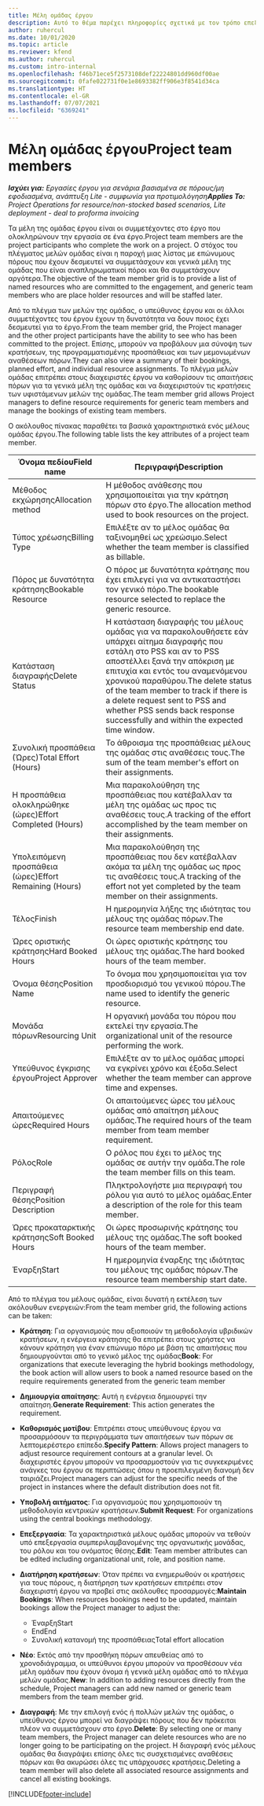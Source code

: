 ```yaml
---
title: Μέλη ομάδας έργου
description: Αυτό το θέμα παρέχει πληροφορίες σχετικά με τον τρόπο επεξεργασίας των πληροφοριών των μελών ομάδας έργου, των χαρακτηριστικών και του προγραμματισμού.
author: ruhercul
ms.date: 10/01/2020
ms.topic: article
ms.reviewer: kfend
ms.author: ruhercul
ms.custom: intro-internal
ms.openlocfilehash: f46b71ece5f2573108def22224801dd960df00ae
ms.sourcegitcommit: 0fafe022731f0e1e8693382ff906e3f8541d34ca
ms.translationtype: HT
ms.contentlocale: el-GR
ms.lasthandoff: 07/07/2021
ms.locfileid: "6369241"
---
```

# <a name="project-team-members"></a><span data-ttu-id="65616-103">Μέλη ομάδας έργου</span><span class="sxs-lookup"><span data-stu-id="65616-103">Project team members</span></span>

<span data-ttu-id="65616-104">_**Ισχύει για:** Εργασίες έργου για σενάρια βασισμένα σε πόρους/μη εφοδιασμένα, ανάπτυξη Lite - συμφωνία για προτιμολόγηση_</span><span class="sxs-lookup"><span data-stu-id="65616-104">_**Applies To:** Project Operations for resource/non-stocked based scenarios, Lite deployment - deal to proforma invoicing_</span></span>

<span data-ttu-id="65616-105">Τα μέλη της ομάδας έργου είναι οι συμμετέχοντες στο έργο που ολοκληρώνουν την εργασία σε ένα έργο.</span><span class="sxs-lookup"><span data-stu-id="65616-105">Project team members are the project participants who complete the work on a project.</span></span> <span data-ttu-id="65616-106">Ο στόχος του πλέγματος μελών ομάδας είναι η παροχή μιας λίστας με επώνυμους πόρους που έχουν δεσμευτεί να συμμετάσχουν και γενικά μέλη της ομάδας που είναι αναπληρωματικοί πόροι και θα συμμετάσχουν αργότερα.</span><span class="sxs-lookup"><span data-stu-id="65616-106">The objective of the team member grid is to provide a list of named resources who are committed to the engagement, and generic team members who are place holder resources and will be staffed later.</span></span>

<span data-ttu-id="65616-107">Από το πλέγμα των μελών της ομάδας, ο υπεύθυνος έργου και οι άλλοι συμμετέχοντες του έργου έχουν τη δυνατότητα να δουν ποιος έχει δεσμευτεί για το έργο.</span><span class="sxs-lookup"><span data-stu-id="65616-107">From the team member grid, the Project manager and the other project participants have the ability to see who has been committed to the project.</span></span> <span data-ttu-id="65616-108">Επίσης, μπορούν να προβάλουν μια σύνοψη των κρατήσεων, της προγραμματισμένης προσπάθειας και των μεμονωμένων αναθέσεων πόρων.</span><span class="sxs-lookup"><span data-stu-id="65616-108">They can also view a summary of their bookings, planned effort, and individual resource assignments.</span></span> <span data-ttu-id="65616-109">Το πλέγμα μελών ομάδας επιτρέπει στους διαχειριστές έργου να καθορίσουν τις απαιτήσεις πόρων για τα γενικά μέλη της ομάδας και να διαχειριστούν τις κρατήσεις των υφιστάμενων μελών της ομάδας.</span><span class="sxs-lookup"><span data-stu-id="65616-109">The team member grid allows Project managers to define resource requirements for generic team members and manage the bookings of existing team members.</span></span>

<span data-ttu-id="65616-110">Ο ακόλουθος πίνακας παραθέτει τα βασικά χαρακτηριστικά ενός μέλους ομάδας έργου.</span><span class="sxs-lookup"><span data-stu-id="65616-110">The following table lists the key attributes of a project team member.</span></span>

| <span data-ttu-id="65616-111">Όνομα πεδίου</span><span class="sxs-lookup"><span data-stu-id="65616-111">Field name</span></span>          | <span data-ttu-id="65616-112">Περιγραφή</span><span class="sxs-lookup"><span data-stu-id="65616-112">Description</span></span>                                                                                                                                                                  |
|--------------------------|-----------------------------------------------------------------------------------------------------------------------------------------------------------------------------------|
| <span data-ttu-id="65616-113">Μέθοδος εκχώρησης</span><span class="sxs-lookup"><span data-stu-id="65616-113">Allocation method</span></span>        | <span data-ttu-id="65616-114">Η μέθοδος ανάθεσης που χρησιμοποιείται για την κράτηση πόρων στο έργο.</span><span class="sxs-lookup"><span data-stu-id="65616-114">The allocation method used to book resources on the project.</span></span>                                                                         |
| <span data-ttu-id="65616-115">Τύπος χρέωσης</span><span class="sxs-lookup"><span data-stu-id="65616-115">Billing Type</span></span>             | <span data-ttu-id="65616-116">Επιλέξτε αν το μέλος ομάδας θα ταξινομηθεί ως χρεώσιμο.</span><span class="sxs-lookup"><span data-stu-id="65616-116">Select whether the team member is classified as billable.</span></span>                                                                                                                                       |
| <span data-ttu-id="65616-117">Πόρος με δυνατότητα κράτησης</span><span class="sxs-lookup"><span data-stu-id="65616-117">Bookable Resource</span></span>        | <span data-ttu-id="65616-118">Ο πόρος με δυνατότητα κράτησης που έχει επιλεγεί για να αντικαταστήσει τον γενικό πόρο.</span><span class="sxs-lookup"><span data-stu-id="65616-118">The bookable resource selected to replace the generic resource.</span></span>                                                                                                                   |
| <span data-ttu-id="65616-119">Κατάσταση διαγραφής</span><span class="sxs-lookup"><span data-stu-id="65616-119">Delete Status</span></span>            | <span data-ttu-id="65616-120">Η κατάσταση διαγραφής του μέλους ομάδας για να παρακολουθήσετε εάν υπάρχει αίτημα διαγραφής που εστάλη στο PSS και αν το PSS αποστέλλει ξανά την απόκριση με επιτυχία και εντός του αναμενόμενου χρονικού παραθύρου.</span><span class="sxs-lookup"><span data-stu-id="65616-120">The delete status of the team member to track if there is a delete request sent to PSS and whether PSS sends back response successfully and within the expected time window.</span></span> |
| <span data-ttu-id="65616-121">Συνολική προσπάθεια (Ώρες)</span><span class="sxs-lookup"><span data-stu-id="65616-121">Total Effort (Hours)</span></span>     | <span data-ttu-id="65616-122">Το άθροισμα της προσπάθειας μέλους της ομάδας στις αναθέσεις τους.</span><span class="sxs-lookup"><span data-stu-id="65616-122">The sum of the team member's effort on their assignments.</span></span>                                                                                                                         |
| <span data-ttu-id="65616-123">Η προσπάθεια ολοκληρώθηκε (ώρες)</span><span class="sxs-lookup"><span data-stu-id="65616-123">Effort Completed (Hours)</span></span> | <span data-ttu-id="65616-124">Μια παρακολούθηση της προσπάθειας που κατέβαλλαν τα μέλη της ομάδας ως προς τις αναθέσεις τους.</span><span class="sxs-lookup"><span data-stu-id="65616-124">A tracking of the effort accomplished by the team member on their assignments.</span></span>                                                                                           |
| <span data-ttu-id="65616-125">Υπολειπόμενη προσπάθεια (ώρες)</span><span class="sxs-lookup"><span data-stu-id="65616-125">Effort Remaining (Hours)</span></span> | <span data-ttu-id="65616-126">Μια παρακολούθηση της προσπάθειας που δεν κατέβαλλαν ακόμα τα μέλη της ομάδας ως προς τις αναθέσεις τους.</span><span class="sxs-lookup"><span data-stu-id="65616-126">A tracking of the effort not yet completed by the team member on their assignments.</span></span>                                                                                    |
| <span data-ttu-id="65616-127">Τέλος</span><span class="sxs-lookup"><span data-stu-id="65616-127">Finish</span></span>                   | <span data-ttu-id="65616-128">Η ημερομηνία λήξης της ιδιότητας του μέλους της ομάδας πόρων.</span><span class="sxs-lookup"><span data-stu-id="65616-128">The resource team membership end date.</span></span>                                                                                                                                            |
| <span data-ttu-id="65616-129">Ώρες οριστικής κράτησης</span><span class="sxs-lookup"><span data-stu-id="65616-129">Hard Booked Hours</span></span>        | <span data-ttu-id="65616-130">Οι ώρες οριστικής κράτησης του μέλους της ομάδας.</span><span class="sxs-lookup"><span data-stu-id="65616-130">The hard booked hours of the team member.</span></span>                                                                                                                                                                |
| <span data-ttu-id="65616-131">Όνομα θέσης</span><span class="sxs-lookup"><span data-stu-id="65616-131">Position Name</span></span>            | <span data-ttu-id="65616-132">Το όνομα που χρησιμοποιείται για τον προσδιορισμό του γενικού πόρου.</span><span class="sxs-lookup"><span data-stu-id="65616-132">The name used to identify the generic resource.</span></span>                                                                                                                                   |
| <span data-ttu-id="65616-133">Μονάδα πόρων</span><span class="sxs-lookup"><span data-stu-id="65616-133">Resourcing Unit</span></span>          | <span data-ttu-id="65616-134">Η οργανική μονάδα του πόρου που εκτελεί την εργασία.</span><span class="sxs-lookup"><span data-stu-id="65616-134">The organizational unit of the resource performing the work.</span></span>                                                                                                                      |
| <span data-ttu-id="65616-135">Υπεύθυνος έγκρισης έργου</span><span class="sxs-lookup"><span data-stu-id="65616-135">Project Approver</span></span>         | <span data-ttu-id="65616-136">Επιλέξτε αν το μέλος ομάδας μπορεί να εγκρίνει χρόνο και έξοδα.</span><span class="sxs-lookup"><span data-stu-id="65616-136">Select whether the team member can approve time and expenses.</span></span>                                                                                                                     |
| <span data-ttu-id="65616-137">Απαιτούμενες ώρες</span><span class="sxs-lookup"><span data-stu-id="65616-137">Required Hours</span></span>           | <span data-ttu-id="65616-138">Οι απαιτούμενες ώρες του μέλους ομάδας από απαίτηση μέλους ομάδας.</span><span class="sxs-lookup"><span data-stu-id="65616-138">The required hours of the team member from team member requirement.</span></span>                                                                                                                       |
| <span data-ttu-id="65616-139">Ρόλος</span><span class="sxs-lookup"><span data-stu-id="65616-139">Role</span></span>                     | <span data-ttu-id="65616-140">Ο ρόλος που έχει το μέλος της ομάδας σε αυτήν την ομάδα.</span><span class="sxs-lookup"><span data-stu-id="65616-140">The role the team member fills on this team.</span></span>                                                                                                                                |
| <span data-ttu-id="65616-141">Περιγραφή θέσης</span><span class="sxs-lookup"><span data-stu-id="65616-141">Position Description</span></span>     | <span data-ttu-id="65616-142">Πληκτρολογήστε μια περιγραφή του ρόλου για αυτό το μέλος ομάδας.</span><span class="sxs-lookup"><span data-stu-id="65616-142">Enter a description of the role for this team member.</span></span>                                                                                                                             |
| <span data-ttu-id="65616-143">Ώρες προκαταρκτικής κράτησης</span><span class="sxs-lookup"><span data-stu-id="65616-143">Soft Booked Hours</span></span>        | <span data-ttu-id="65616-144">Οι ώρες προσωρινής κράτησης του μέλους της ομάδας.</span><span class="sxs-lookup"><span data-stu-id="65616-144">The soft booked hours of the team member.</span></span>                                                                                                                                                                 |
| <span data-ttu-id="65616-145">Έναρξη</span><span class="sxs-lookup"><span data-stu-id="65616-145">Start</span></span>                    | <span data-ttu-id="65616-146">Η ημερομηνία έναρξης της ιδιότητας του μέλους της ομάδας πόρων.</span><span class="sxs-lookup"><span data-stu-id="65616-146">The resource team membership start date.</span></span>                                                                                                                                          |

<span data-ttu-id="65616-147">Από το πλέγμα του μέλους ομάδας, είναι δυνατή η εκτέλεση των ακόλουθων ενεργειών:</span><span class="sxs-lookup"><span data-stu-id="65616-147">From the team member grid, the following actions can be taken:</span></span>

- <span data-ttu-id="65616-148">**Κράτηση**: Για οργανισμούς που αξιοποιούν τη μεθοδολογία υβριδικών κρατήσεων, η ενέργεια κράτησης θα επιτρέπει στους χρήστες να κάνουν κράτηση για έναν επώνυμο πόρο με βάση τις απαιτήσεις που δημιουργούνται από το γενικό μέλος της ομάδας</span><span class="sxs-lookup"><span data-stu-id="65616-148">**Book**: For organizations that execute leveraging the hybrid bookings methodology, the book action will allow users to book a named resource based on the require requirements generated from the generic team member</span></span>
- <span data-ttu-id="65616-149">**Δημιουργία απαίτησης**: Αυτή η ενέργεια δημιουργεί την απαίτηση.</span><span class="sxs-lookup"><span data-stu-id="65616-149">**Generate Requirement**: This action generates the requirement.</span></span>
- <span data-ttu-id="65616-150">**Καθορισμός μοτίβου**: Επιτρέπει στους υπεύθυνους έργου να προσαρμόσουν τα περιγράμματα των απαιτήσεων των πόρων σε λεπτομερέστερο επίπεδο.</span><span class="sxs-lookup"><span data-stu-id="65616-150">**Specify Pattern**: Allows project managers to adjust resource requirement contours at a granular level.</span></span> <span data-ttu-id="65616-151">Οι διαχειριστές έργου μπορούν να προσαρμοστούν για τις συγκεκριμένες ανάγκες του έργου σε περιπτώσεις όπου η προεπιλεγμένη διανομή δεν ταιριάζει.</span><span class="sxs-lookup"><span data-stu-id="65616-151">Project managers can adjust for the specific needs of the project in instances where the default distribution does not fit.</span></span>
- <span data-ttu-id="65616-152">**Υποβολή αιτήματος**: Για οργανισμούς που χρησιμοποιούν τη μεθοδολογία κεντρικών κρατήσεων.</span><span class="sxs-lookup"><span data-stu-id="65616-152">**Submit Request**: For organizations using the central bookings methodology.</span></span>
- <span data-ttu-id="65616-153">**Επεξεργασία**: Τα χαρακτηριστικά μέλους ομάδας μπορούν να τεθούν υπό επεξεργασία συμπεριλαμβανομένης της οργανωτικής μονάδας, του ρόλου και του ονόματος θέσης.</span><span class="sxs-lookup"><span data-stu-id="65616-153">**Edit**: Team member attributes can be edited including organizational unit, role, and position name.</span></span>
- <span data-ttu-id="65616-154">**Διατήρηση κρατήσεων**: Όταν πρέπει να ενημερωθούν οι κρατήσεις για τους πόρους, η διατήρηση των κρατήσεων επιτρέπει στον διαχειριστή έργου να προβεί στις ακόλουθες προσαρμογές:</span><span class="sxs-lookup"><span data-stu-id="65616-154">**Maintain Bookings**: When resources bookings need to be updated, maintain bookings allow the Project manager to adjust the:</span></span>

    - <span data-ttu-id="65616-155">Έναρξη</span><span class="sxs-lookup"><span data-stu-id="65616-155">Start</span></span>
    - <span data-ttu-id="65616-156">End</span><span class="sxs-lookup"><span data-stu-id="65616-156">End</span></span>
    - <span data-ttu-id="65616-157">Συνολική κατανομή της προσπάθειας</span><span class="sxs-lookup"><span data-stu-id="65616-157">Total effort allocation</span></span>

- <span data-ttu-id="65616-158">**Νέο**: Εκτός από την προσθήκη πόρων απευθείας από το χρονοδιάγραμμα, οι υπεύθυνοι έργου μπορούν να προσθέσουν νέα μέλη ομάδων που έχουν όνομα ή γενικά μέλη ομάδας από το πλέγμα μελών ομάδας.</span><span class="sxs-lookup"><span data-stu-id="65616-158">**New**: In addition to adding resources directly from the schedule, Project managers can add new named or generic team members from the team member grid.</span></span>
- <span data-ttu-id="65616-159">**Διαγραφή**: Με την επιλογή ενός ή πολλών μελών της ομάδας, ο υπεύθυνος έργου μπορεί να διαγράψει πόρους που δεν πρόκειται πλέον να συμμετάσχουν στο έργο.</span><span class="sxs-lookup"><span data-stu-id="65616-159">**Delete**: By selecting one or many team members, the Project manager can delete resources who are no longer going to be participating on the project.</span></span> <span data-ttu-id="65616-160">Η διαγραφή ενός μέλους ομάδας θα διαγράψει επίσης όλες τις συσχετισμένες αναθέσεις πόρων και θα ακυρώσει όλες τις υπάρχουσες κρατήσεις.</span><span class="sxs-lookup"><span data-stu-id="65616-160">Deleting a team member will also delete all associated resource assignments and  cancel all existing bookings.</span></span>


[!INCLUDE[footer-include](../includes/footer-banner.md)]